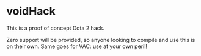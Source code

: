 voidHack
=============

This is a proof of concept Dota 2 hack.

Zero support will be provided, so anyone looking to compile and use this is on their own. Same goes for VAC: use at your own peril!
